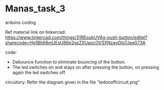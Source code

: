 # Manas_task_3
arduino coding

Ref material link on tinkercad:
https://www.tinkercad.com/things/31REoukUV6g-push-button/editel?sharecode=Hg1Bh68mUEsU86p2gzZXUaocOVSXNzayDlq7JaqG73A

code:
* Debounce function to eliminate bouncing of the button.
* The led switches on and stays on after pressing the button, on pressing again the led switches off.

circuitory:
Refer the diagram given in the file "ledonoffcircuit.png"
